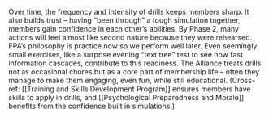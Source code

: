 Over time, the frequency and intensity of drills keeps members sharp. It also builds trust – having “been through” a tough simulation together, members gain confidence in each other’s abilities. By Phase 2, many actions will feel almost like second nature because they were rehearsed. FPA’s philosophy is practice now so we perform well later. Even seemingly small exercises, like a surprise evening “text tree” test to see how fast information cascades, contribute to this readiness. The Alliance treats drills not as occasional chores but as a core part of membership life – often they manage to make them engaging, even fun, while still educational. (Cross-ref: [[Training and Skills Development Program]] ensures members have skills to apply in drills, and [[Psychological Preparedness and Morale]] benefits from the confidence built in simulations.)